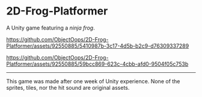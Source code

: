 # 2D-Frog-Platformer
A Unity game featuring a *ninja frog*.

https://github.com/ObjectOops/2D-Frog-Platformer/assets/92550885/5410987b-3c17-4d5b-b2c9-d76309337289

https://github.com/ObjectOops/2D-Frog-Platformer/assets/92550885/59bcc869-623c-4cbb-afd0-9504f05c753b

___

This game was made after one week of Unity experience. None of the sprites, tiles, nor the hit sound are original assets.
